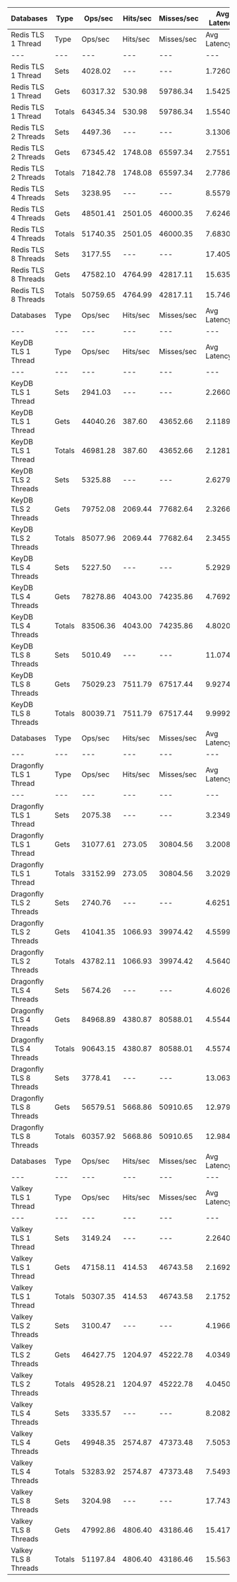 | Databases | Type | Ops/sec | Hits/sec | Misses/sec | Avg Latency | p50 Latency | p99 Latency | p99.9 Latency | KB/sec |
| --- | --- | --- | --- | --- | --- | --- | --- | --- | --- |
| Redis TLS 1 Thread | Type | Ops/sec | Hits/sec | Misses/sec | Avg Latency | p50 Latency | p99 Latency | p99.9 Latency | KB/sec |
| --- | --- | --- | --- | --- | --- | --- | --- | --- | --- |
Redis TLS 1 Thread | Sets | 4028.02 | --- | --- | 1.72606 | 1.49500 | 3.23100 | 78.84700 | 2202.19 |
Redis TLS 1 Thread | Gets | 60317.32 | 530.98 | 59786.34 | 1.54252 | 1.48700 | 3.13500 | 3.48700 | 2613.83 |
Redis TLS 1 Thread | Totals | 64345.34 | 530.98 | 59786.34 | 1.55401 | 1.48700 | 3.13500 | 3.53500 | 4816.02 |
Redis TLS 2 Threads | Sets | 4497.36 | --- | --- | 3.13063 | 2.76700 | 4.15900 | 156.67100 | 2458.80 |
Redis TLS 2 Threads | Gets | 67345.42 | 1748.08 | 65597.34 | 2.75514 | 2.75100 | 3.80700 | 5.15100 | 3499.41 |
Redis TLS 2 Threads | Totals | 71842.78 | 1748.08 | 65597.34 | 2.77864 | 2.75100 | 3.82300 | 5.24700 | 5958.20 |
Redis TLS 4 Threads | Sets | 3238.95 | --- | --- | 8.55793 | 7.67900 | 12.60700 | 370.68700 | 1770.80 |
Redis TLS 4 Threads | Gets | 48501.41 | 2501.05 | 46000.35 | 7.62461 | 7.61500 | 12.35100 | 13.43900 | 3144.93 |
Redis TLS 4 Threads | Totals | 51740.35 | 2501.05 | 46000.35 | 7.68304 | 7.61500 | 12.35100 | 13.56700 | 4915.73 |
Redis TLS 8 Threads | Sets | 3177.55 | --- | --- | 17.40593 | 15.74300 | 25.34300 | 688.12700 | 1737.23 |
Redis TLS 8 Threads | Gets | 47582.10 | 4764.99 | 42817.11 | 15.63599 | 15.61500 | 24.31900 | 27.00700 | 4247.77 |
Redis TLS 8 Threads | Totals | 50759.65 | 4764.99 | 42817.11 | 15.74679 | 15.61500 | 24.44700 | 27.13500 | 5985.00 |
| Databases | Type | Ops/sec | Hits/sec | Misses/sec | Avg Latency | p50 Latency | p99 Latency | p99.9 Latency | KB/sec |
| --- | --- | --- | --- | --- | --- | --- | --- | --- | --- |
| KeyDB TLS 1 Thread | Type | Ops/sec | Hits/sec | Misses/sec | Avg Latency | p50 Latency | p99 Latency | p99.9 Latency | KB/sec |
| --- | --- | --- | --- | --- | --- | --- | --- | --- | --- |
KeyDB TLS 1 Thread | Sets | 2941.03 | --- | --- | 2.26607 | 2.12700 | 3.32700 | 55.55100 | 1607.91 |
KeyDB TLS 1 Thread | Gets | 44040.26 | 387.60 | 43652.66 | 2.11895 | 2.11100 | 3.16700 | 3.67900 | 1908.42 |
KeyDB TLS 1 Thread | Totals | 46981.28 | 387.60 | 43652.66 | 2.12816 | 2.11100 | 3.16700 | 3.69500 | 3516.34 |
KeyDB TLS 2 Threads | Sets | 5325.88 | --- | --- | 2.62790 | 2.12700 | 5.40700 | 126.97500 | 2911.77 |
KeyDB TLS 2 Threads | Gets | 79752.08 | 2069.44 | 77682.64 | 2.32666 | 2.12700 | 5.05500 | 7.03900 | 4143.74 |
KeyDB TLS 2 Threads | Totals | 85077.96 | 2069.44 | 77682.64 | 2.34552 | 2.12700 | 5.08700 | 7.32700 | 7055.51 |
KeyDB TLS 4 Threads | Sets | 5227.50 | --- | --- | 5.29298 | 4.67100 | 10.49500 | 214.01500 | 2857.98 |
KeyDB TLS 4 Threads | Gets | 78278.86 | 4043.00 | 74235.86 | 4.76926 | 4.67100 | 10.04700 | 12.54300 | 5079.00 |
KeyDB TLS 4 Threads | Totals | 83506.36 | 4043.00 | 74235.86 | 4.80205 | 4.67100 | 10.04700 | 12.86300 | 7936.98 |
KeyDB TLS 8 Threads | Sets | 5010.49 | --- | --- | 11.07432 | 9.66300 | 22.39900 | 475.13500 | 2739.34 |
KeyDB TLS 8 Threads | Gets | 75029.23 | 7511.79 | 67517.44 | 9.92741 | 9.66300 | 21.37500 | 28.15900 | 6697.12 |
KeyDB TLS 8 Threads | Totals | 80039.71 | 7511.79 | 67517.44 | 9.99921 | 9.66300 | 21.37500 | 28.79900 | 9436.45 |
| Databases | Type | Ops/sec | Hits/sec | Misses/sec | Avg Latency | p50 Latency | p99 Latency | p99.9 Latency | KB/sec |
| --- | --- | --- | --- | --- | --- | --- | --- | --- | --- |
| Dragonfly TLS 1 Thread | Type | Ops/sec | Hits/sec | Misses/sec | Avg Latency | p50 Latency | p99 Latency | p99.9 Latency | KB/sec |
| --- | --- | --- | --- | --- | --- | --- | --- | --- | --- |
Dragonfly TLS 1 Thread | Sets | 2075.38 | --- | --- | 3.23492 | 3.32700 | 6.04700 | 12.99100 | 1134.65 |
Dragonfly TLS 1 Thread | Gets | 31077.61 | 273.05 | 30804.56 | 3.20080 | 3.31100 | 5.95100 | 7.07100 | 1346.47 |
Dragonfly TLS 1 Thread | Totals | 33152.99 | 273.05 | 30804.56 | 3.20294 | 3.31100 | 5.95100 | 7.10300 | 2481.12 |
Dragonfly TLS 2 Threads | Sets | 2740.76 | --- | --- | 4.62516 | 4.38300 | 9.91900 | 31.61500 | 1498.43 |
Dragonfly TLS 2 Threads | Gets | 41041.35 | 1066.93 | 39974.42 | 4.55991 | 4.38300 | 9.79100 | 11.19900 | 2133.41 |
Dragonfly TLS 2 Threads | Totals | 43782.11 | 1066.93 | 39974.42 | 4.56400 | 4.38300 | 9.79100 | 11.32700 | 3631.84 |
Dragonfly TLS 4 Threads | Sets | 5674.26 | --- | --- | 4.60268 | 4.63900 | 10.30300 | 18.17500 | 3102.24 |
Dragonfly TLS 4 Threads | Gets | 84968.89 | 4380.87 | 80588.01 | 4.55441 | 4.60700 | 9.98300 | 12.86300 | 5509.22 |
Dragonfly TLS 4 Threads | Totals | 90643.15 | 4380.87 | 80588.01 | 4.55743 | 4.63900 | 10.04700 | 13.05500 | 8611.46 |
Dragonfly TLS 8 Threads | Sets | 3778.41 | --- | --- | 13.06318 | 9.40700 | 43.00700 | 53.24700 | 2065.73 |
Dragonfly TLS 8 Threads | Gets | 56579.51 | 5668.86 | 50910.65 | 12.97925 | 9.40700 | 42.75100 | 50.43100 | 5052.42 |
Dragonfly TLS 8 Threads | Totals | 60357.92 | 5668.86 | 50910.65 | 12.98450 | 9.40700 | 42.75100 | 50.68700 | 7118.15 |
| Databases | Type | Ops/sec | Hits/sec | Misses/sec | Avg Latency | p50 Latency | p99 Latency | p99.9 Latency | KB/sec |
| --- | --- | --- | --- | --- | --- | --- | --- | --- | --- |
| Valkey TLS 1 Thread | Type | Ops/sec | Hits/sec | Misses/sec | Avg Latency | p50 Latency | p99 Latency | p99.9 Latency | KB/sec |
| --- | --- | --- | --- | --- | --- | --- | --- | --- | --- |
Valkey TLS 1 Thread | Sets | 3149.24 | --- | --- | 2.26404 | 2.12700 | 3.42300 | 45.56700 | 1721.75 |
Valkey TLS 1 Thread | Gets | 47158.11 | 414.53 | 46743.58 | 2.16928 | 2.12700 | 3.35900 | 4.83100 | 2043.28 |
Valkey TLS 1 Thread | Totals | 50307.35 | 414.53 | 46743.58 | 2.17521 | 2.12700 | 3.35900 | 4.92700 | 3765.03 |
Valkey TLS 2 Threads | Sets | 3100.47 | --- | --- | 4.19661 | 3.74300 | 8.25500 | 74.75100 | 1695.09 |
Valkey TLS 2 Threads | Gets | 46427.75 | 1204.97 | 45222.78 | 4.03493 | 3.74300 | 7.93500 | 9.53500 | 2412.41 |
Valkey TLS 2 Threads | Totals | 49528.21 | 1204.97 | 45222.78 | 4.04505 | 3.74300 | 7.93500 | 9.72700 | 4107.49 |
Valkey TLS 4 Threads | Sets | 3335.57 | --- | --- | 8.20829 | 7.58300 | 9.53500 | 280.57500 | 1823.63 |
Valkey TLS 4 Threads | Gets | 49948.35 | 2574.87 | 47373.48 | 7.50537 | 7.48700 | 9.21500 | 10.43100 | 3238.35 |
Valkey TLS 4 Threads | Totals | 53283.92 | 2574.87 | 47373.48 | 7.54938 | 7.48700 | 9.21500 | 10.62300 | 5061.98 |
Valkey TLS 8 Threads | Sets | 3204.98 | --- | --- | 17.74347 | 15.67900 | 19.96700 | 827.39100 | 1752.23 |
Valkey TLS 8 Threads | Gets | 47992.86 | 4806.40 | 43186.46 | 15.41759 | 15.35900 | 18.17500 | 22.52700 | 4284.58 |
Valkey TLS 8 Threads | Totals | 51197.84 | 4806.40 | 43186.46 | 15.56319 | 15.35900 | 18.30300 | 22.91100 | 6036.81 |
